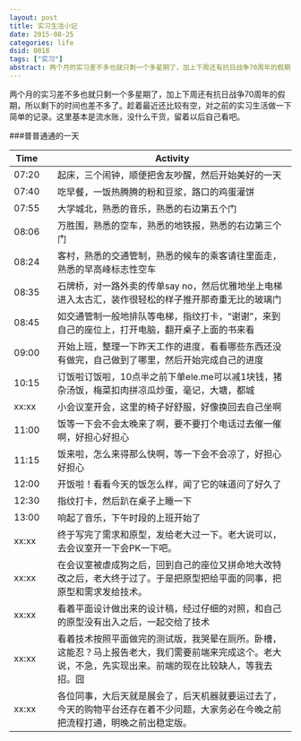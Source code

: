 ```yaml
---
layout: post
title: 实习生活小记
date: 2015-08-25
categories: life
dsid: 0018
tags: ["实习"]
abstract: 两个月的实习差不多也就只剩一个多星期了，加上下周还有抗日战争70周年的假期，所以剩下的时间也差不多了。趁着最近还比较有空，对之前的实习生活做一下简单的记录。这里基本是流水账，没什么干货，留着以后自己看吧。
---
```


两个月的实习差不多也就只剩一个多星期了，加上下周还有抗日战争70周年的假期，所以剩下的时间也差不多了。趁着最近还比较有空，对之前的实习生活做一下简单的记录。这里基本是流水账，没什么干货，留着以后自己看吧。

###普普通通的一天

| Time  || Activity |
| ----- |---|--------- |
| 07:20 || 起床，三个闹钟，顺便把舍友吵醒，然后开始美好的一天 |
| 07:40 || 吃早餐，一饭热腾腾的粉和豆浆，路口的鸡蛋灌饼 |
| 07:55 || 大学城北，熟悉的音乐，熟悉的右边第五个门 |
| 08:06 || 万胜围，熟悉的空车，熟悉的地铁报，熟悉的右边第三个门 |
| 08:24 || 客村，熟悉的交通管制，熟悉的候车的乘客请往里面走，熟悉的早高峰标志性空车 |
| 08:35 || 石牌桥，对一路外卖的传单say no，然后优雅地坐上电梯进入太古汇，装作很轻松的样子推开那奇重无比的玻璃门 |
| 08:45 || 如交通管制一般地排队等电梯，指纹打卡，“谢谢”，来到自己的座位上，打开电脑，翻开桌子上面的书来看 |
| 09:00 || 开始上班，整理一下昨天工作的进度，看看哪些东西还没有做完，自己做到了哪里，然后开始完成自己的进度 |
| 10:15 || 订饭啦订饭啦，10点半之前下单ele.me可以减1块钱，猪杂汤饭，梅菜扣肉拼凉瓜炒蛋，毫记，大塘，都城 |
| xx:xx || 小会议室开会，这里的椅子好舒服，好像换回去自己坐啊 |
| 11:00 || 饭等一下会不会太晚来了啊，要不要打个电话过去催一催啊，好担心好担心 |
| 11:15 || 饭来啦，怎么来得那么快啊，等一下会不会凉了，好担心好担心 |
| 12:00 || 开饭啦！看看今天的饭怎么样，闻了它的味道问了好久了 |
| 12:30 || 指纹打卡，然后趴在桌子上睡一下 |
| 13:00 || 响起了音乐，下午时段的上班开始了 |
| xx:xx || 终于写完了需求和原型，发给老大过一下。老大说可以，去会议室开一下会PK一下吧。 |
| xx:xx || 在会议室被虐成狗之后，回到自己的座位又拼命地大改特改之后，老大终于过了。于是把原型把给平面的同事，把原型和需求发给技术。 |
| xx:xx || 看着平面设计做出来的设计稿，经过仔细的对照，和自己的原型没有出入之后，一起交给了技术 |
| xx:xx || 看着技术按照平面做完的测试版，我哭晕在厕所。卧槽，这能忍？马上报告老大，我们需要前端来完成这个。老大说，不急，先实现出来。前端的现在比较缺人，等我去招。囧 |
| xx:xx || 各位同事，大后天就是展会了，后天机器就要运过去了，今天的购物平台还存在着不少问题，大家务必在今晚之前把流程打通，明晚之前出稳定版。 |

